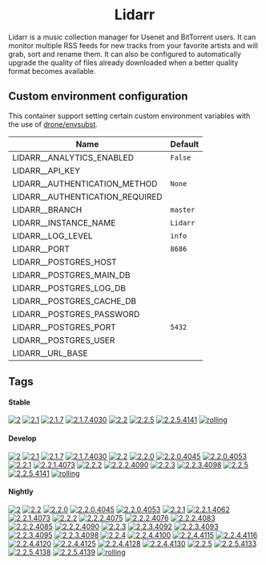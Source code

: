 <!---
NOTE: AUTO-GENERATED FILE
to edit this file, instead edit its template at: ./github/scripts/templates/container/README.md.j2
-->
<div align="center">

# Lidarr

</div>

Lidarr is a music collection manager for Usenet and BitTorrent users. It can monitor multiple RSS feeds for new tracks from your favorite artists and will grab, sort and rename them. It can also be configured to automatically upgrade the quality of files already downloaded when a better quality format becomes available.

## Custom environment configuration

This container support setting certain custom environment variables with the use of [drone/envsubst](https://github.com/drone/envsubst).

| Name                            | Default  |
|---------------------------------|----------|
| LIDARR__ANALYTICS_ENABLED       | `False`  |
| LIDARR__API_KEY                 |          |
| LIDARR__AUTHENTICATION_METHOD   | `None`   |
| LIDARR__AUTHENTICATION_REQUIRED |          |
| LIDARR__BRANCH                  | `master` |
| LIDARR__INSTANCE_NAME           | `Lidarr` |
| LIDARR__LOG_LEVEL               | `info`   |
| LIDARR__PORT                    | `8686`   |
| LIDARR__POSTGRES_HOST           |          |
| LIDARR__POSTGRES_MAIN_DB        |          |
| LIDARR__POSTGRES_LOG_DB         |          |
| LIDARR__POSTGRES_CACHE_DB       |          |
| LIDARR__POSTGRES_PASSWORD       |          |
| LIDARR__POSTGRES_PORT           | `5432`   |
| LIDARR__POSTGRES_USER           |          |
| LIDARR__URL_BASE                |          |

## Tags

#### Stable



[![2](https://img.shields.io/badge/2-blue?style=flat-square)](https://github.com/kflix-tv/containers/pkgs/container/lidarr/203275589?tag=2)
 [![2.1](https://img.shields.io/badge/2.1-blue?style=flat-square)](https://github.com/kflix-tv/containers/pkgs/container/lidarr/192950216?tag=2.1)
 [![2.1.7](https://img.shields.io/badge/2.1.7-blue?style=flat-square)](https://github.com/kflix-tv/containers/pkgs/container/lidarr/192950216?tag=2.1.7)
 [![2.1.7.4030](https://img.shields.io/badge/2.1.7.4030-blue?style=flat-square)](https://github.com/kflix-tv/containers/pkgs/container/lidarr/192950216?tag=2.1.7.4030)
 [![2.2](https://img.shields.io/badge/2.2-blue?style=flat-square)](https://github.com/kflix-tv/containers/pkgs/container/lidarr/203275589?tag=2.2)
 [![2.2.5](https://img.shields.io/badge/2.2.5-blue?style=flat-square)](https://github.com/kflix-tv/containers/pkgs/container/lidarr/203275589?tag=2.2.5)
 [![2.2.5.4141](https://img.shields.io/badge/2.2.5.4141-blue?style=flat-square)](https://github.com/kflix-tv/containers/pkgs/container/lidarr/203275589?tag=2.2.5.4141)
 [![rolling](https://img.shields.io/badge/rolling-green?style=flat-square)](https://github.com/kflix-tv/containers/pkgs/container/lidarr/203275589?tag=rolling)

#### Develop



 [![2](https://img.shields.io/badge/2-blue?style=flat-square)](https://github.com/kflix-tv/containers/pkgs/container/lidarr-develop/203275573?tag=2)
 [![2.1](https://img.shields.io/badge/2.1-blue?style=flat-square)](https://github.com/kflix-tv/containers/pkgs/container/lidarr-develop/180440111?tag=2.1)
 [![2.1.7](https://img.shields.io/badge/2.1.7-blue?style=flat-square)](https://github.com/kflix-tv/containers/pkgs/container/lidarr-develop/180440111?tag=2.1.7)
 [![2.1.7.4030](https://img.shields.io/badge/2.1.7.4030-blue?style=flat-square)](https://github.com/kflix-tv/containers/pkgs/container/lidarr-develop/180440111?tag=2.1.7.4030)
 [![2.2](https://img.shields.io/badge/2.2-blue?style=flat-square)](https://github.com/kflix-tv/containers/pkgs/container/lidarr-develop/203275573?tag=2.2)
 [![2.2.0](https://img.shields.io/badge/2.2.0-blue?style=flat-square)](https://github.com/kflix-tv/containers/pkgs/container/lidarr-develop/186050007?tag=2.2.0)
 [![2.2.0.4045](https://img.shields.io/badge/2.2.0.4045-blue?style=flat-square)](https://github.com/kflix-tv/containers/pkgs/container/lidarr-develop/185973217?tag=2.2.0.4045)
 [![2.2.0.4053](https://img.shields.io/badge/2.2.0.4053-blue?style=flat-square)](https://github.com/kflix-tv/containers/pkgs/container/lidarr-develop/186050007?tag=2.2.0.4053)
 [![2.2.1](https://img.shields.io/badge/2.2.1-blue?style=flat-square)](https://github.com/kflix-tv/containers/pkgs/container/lidarr-develop/188987620?tag=2.2.1)
 [![2.2.1.4073](https://img.shields.io/badge/2.2.1.4073-blue?style=flat-square)](https://github.com/kflix-tv/containers/pkgs/container/lidarr-develop/188987620?tag=2.2.1.4073)
 [![2.2.2](https://img.shields.io/badge/2.2.2-blue?style=flat-square)](https://github.com/kflix-tv/containers/pkgs/container/lidarr-develop/191950569?tag=2.2.2)
 [![2.2.2.4090](https://img.shields.io/badge/2.2.2.4090-blue?style=flat-square)](https://github.com/kflix-tv/containers/pkgs/container/lidarr-develop/191950569?tag=2.2.2.4090)
 [![2.2.3](https://img.shields.io/badge/2.2.3-blue?style=flat-square)](https://github.com/kflix-tv/containers/pkgs/container/lidarr-develop/192003326?tag=2.2.3)
 [![2.2.3.4098](https://img.shields.io/badge/2.2.3.4098-blue?style=flat-square)](https://github.com/kflix-tv/containers/pkgs/container/lidarr-develop/192003326?tag=2.2.3.4098)
 [![2.2.5](https://img.shields.io/badge/2.2.5-blue?style=flat-square)](https://github.com/kflix-tv/containers/pkgs/container/lidarr-develop/203275573?tag=2.2.5)
 [![2.2.5.4141](https://img.shields.io/badge/2.2.5.4141-blue?style=flat-square)](https://github.com/kflix-tv/containers/pkgs/container/lidarr-develop/203275573?tag=2.2.5.4141)
 [![rolling](https://img.shields.io/badge/rolling-green?style=flat-square)](https://github.com/kflix-tv/containers/pkgs/container/lidarr-develop/203275573?tag=rolling)

#### Nightly



 [![2](https://img.shields.io/badge/2-blue?style=flat-square)](https://github.com/kflix-tv/containers/pkgs/container/lidarr-nightly/202718448?tag=2)
 [![2.2](https://img.shields.io/badge/2.2-blue?style=flat-square)](https://github.com/kflix-tv/containers/pkgs/container/lidarr-nightly/202718448?tag=2.2)
 [![2.2.0](https://img.shields.io/badge/2.2.0-blue?style=flat-square)](https://github.com/kflix-tv/containers/pkgs/container/lidarr-nightly/183231222?tag=2.2.0)
 [![2.2.0.4045](https://img.shields.io/badge/2.2.0.4045-blue?style=flat-square)](https://github.com/kflix-tv/containers/pkgs/container/lidarr-nightly/180440117?tag=2.2.0.4045)
 [![2.2.0.4053](https://img.shields.io/badge/2.2.0.4053-blue?style=flat-square)](https://github.com/kflix-tv/containers/pkgs/container/lidarr-nightly/183231222?tag=2.2.0.4053)
 [![2.2.1](https://img.shields.io/badge/2.2.1-blue?style=flat-square)](https://github.com/kflix-tv/containers/pkgs/container/lidarr-nightly/186050033?tag=2.2.1)
 [![2.2.1.4062](https://img.shields.io/badge/2.2.1.4062-blue?style=flat-square)](https://github.com/kflix-tv/containers/pkgs/container/lidarr-nightly/185973218?tag=2.2.1.4062)
 [![2.2.1.4073](https://img.shields.io/badge/2.2.1.4073-blue?style=flat-square)](https://github.com/kflix-tv/containers/pkgs/container/lidarr-nightly/186050033?tag=2.2.1.4073)
 [![2.2.2](https://img.shields.io/badge/2.2.2-blue?style=flat-square)](https://github.com/kflix-tv/containers/pkgs/container/lidarr-nightly/188855484?tag=2.2.2)
 [![2.2.2.4075](https://img.shields.io/badge/2.2.2.4075-blue?style=flat-square)](https://github.com/kflix-tv/containers/pkgs/container/lidarr-nightly/186095522?tag=2.2.2.4075)
 [![2.2.2.4076](https://img.shields.io/badge/2.2.2.4076-blue?style=flat-square)](https://github.com/kflix-tv/containers/pkgs/container/lidarr-nightly/186216599?tag=2.2.2.4076)
 [![2.2.2.4083](https://img.shields.io/badge/2.2.2.4083-blue?style=flat-square)](https://github.com/kflix-tv/containers/pkgs/container/lidarr-nightly/188492017?tag=2.2.2.4083)
 [![2.2.2.4085](https://img.shields.io/badge/2.2.2.4085-blue?style=flat-square)](https://github.com/kflix-tv/containers/pkgs/container/lidarr-nightly/188518348?tag=2.2.2.4085)
 [![2.2.2.4090](https://img.shields.io/badge/2.2.2.4090-blue?style=flat-square)](https://github.com/kflix-tv/containers/pkgs/container/lidarr-nightly/188855484?tag=2.2.2.4090)
 [![2.2.3](https://img.shields.io/badge/2.2.3-blue?style=flat-square)](https://github.com/kflix-tv/containers/pkgs/container/lidarr-nightly/191082814?tag=2.2.3)
 [![2.2.3.4092](https://img.shields.io/badge/2.2.3.4092-blue?style=flat-square)](https://github.com/kflix-tv/containers/pkgs/container/lidarr-nightly/189018517?tag=2.2.3.4092)
 [![2.2.3.4093](https://img.shields.io/badge/2.2.3.4093-blue?style=flat-square)](https://github.com/kflix-tv/containers/pkgs/container/lidarr-nightly/189030159?tag=2.2.3.4093)
 [![2.2.3.4095](https://img.shields.io/badge/2.2.3.4095-blue?style=flat-square)](https://github.com/kflix-tv/containers/pkgs/container/lidarr-nightly/189074377?tag=2.2.3.4095)
 [![2.2.3.4098](https://img.shields.io/badge/2.2.3.4098-blue?style=flat-square)](https://github.com/kflix-tv/containers/pkgs/container/lidarr-nightly/191082814?tag=2.2.3.4098)
 [![2.2.4](https://img.shields.io/badge/2.2.4-blue?style=flat-square)](https://github.com/kflix-tv/containers/pkgs/container/lidarr-nightly/200506345?tag=2.2.4)
 [![2.2.4.4100](https://img.shields.io/badge/2.2.4.4100-blue?style=flat-square)](https://github.com/kflix-tv/containers/pkgs/container/lidarr-nightly/192010172?tag=2.2.4.4100)
 [![2.2.4.4115](https://img.shields.io/badge/2.2.4.4115-blue?style=flat-square)](https://github.com/kflix-tv/containers/pkgs/container/lidarr-nightly/197835180?tag=2.2.4.4115)
 [![2.2.4.4116](https://img.shields.io/badge/2.2.4.4116-blue?style=flat-square)](https://github.com/kflix-tv/containers/pkgs/container/lidarr-nightly/197854827?tag=2.2.4.4116)
 [![2.2.4.4120](https://img.shields.io/badge/2.2.4.4120-blue?style=flat-square)](https://github.com/kflix-tv/containers/pkgs/container/lidarr-nightly/200382726?tag=2.2.4.4120)
 [![2.2.4.4125](https://img.shields.io/badge/2.2.4.4125-blue?style=flat-square)](https://github.com/kflix-tv/containers/pkgs/container/lidarr-nightly/200442155?tag=2.2.4.4125)
 [![2.2.4.4128](https://img.shields.io/badge/2.2.4.4128-blue?style=flat-square)](https://github.com/kflix-tv/containers/pkgs/container/lidarr-nightly/200450159?tag=2.2.4.4128)
 [![2.2.4.4130](https://img.shields.io/badge/2.2.4.4130-blue?style=flat-square)](https://github.com/kflix-tv/containers/pkgs/container/lidarr-nightly/200506345?tag=2.2.4.4130)
 [![2.2.5](https://img.shields.io/badge/2.2.5-blue?style=flat-square)](https://github.com/kflix-tv/containers/pkgs/container/lidarr-nightly/202718448?tag=2.2.5)
 [![2.2.5.4133](https://img.shields.io/badge/2.2.5.4133-blue?style=flat-square)](https://github.com/kflix-tv/containers/pkgs/container/lidarr-nightly/201034645?tag=2.2.5.4133)
 [![2.2.5.4138](https://img.shields.io/badge/2.2.5.4138-blue?style=flat-square)](https://github.com/kflix-tv/containers/pkgs/container/lidarr-nightly/201783534?tag=2.2.5.4138)
 [![2.2.5.4139](https://img.shields.io/badge/2.2.5.4139-blue?style=flat-square)](https://github.com/kflix-tv/containers/pkgs/container/lidarr-nightly/202718448?tag=2.2.5.4139)
 [![rolling](https://img.shields.io/badge/rolling-green?style=flat-square)](https://github.com/kflix-tv/containers/pkgs/container/lidarr-nightly/202718448?tag=rolling)
